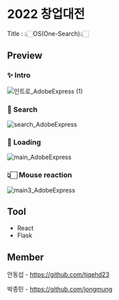 # 2022 창업대전

Title : 👆🏻OS(One-Search)👆🏻


## Preview

### ✨ Intro

![인트로_AdobeExpress (1)](https://user-images.githubusercontent.com/96939334/198579912-871b1f91-dc6f-4144-85a8-608909f578b1.gif)

### 🔎 Search

![search_AdobeExpress](https://user-images.githubusercontent.com/96939334/198580962-c8c6681f-070a-43e1-ab78-688734a85257.gif)

### 🔆 Loading

![main_AdobeExpress](https://user-images.githubusercontent.com/96939334/198582379-f43f4a3f-70cd-46cd-84da-fe18e48c2888.gif)

### 👆🏻 Mouse reaction

![main3_AdobeExpress](https://user-images.githubusercontent.com/96939334/198583127-8f7d98bb-47b8-48de-b730-b55cf0d3375d.gif)


## Tool

+ React
+ Flask


## Member

안동섭 - https://github.com/tjqehd23

박종민 - https://github.com/jongmung
